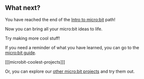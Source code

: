 ## What next?

You have reached the end of the [Intro to micro:bit](https://projects.raspberrypi.org/en/pathways/microbit-intro) path!

Now you can bring all your micro:bit ideas to life. 

Try making more cool stuff! 

If you need a reminder of what you have learned, you can go to the [micro:bit guide](https://projects.raspberrypi.org/en/projects/getting-started-with-microbit).

[[[microbit-coolest-projects]]]

Or, you can explore our [other micro:bit projects](https://projects.raspberrypi.org/en/projects?hardware%5B%5D=microbit&curriculum%5B%5D=%201) and try them out.